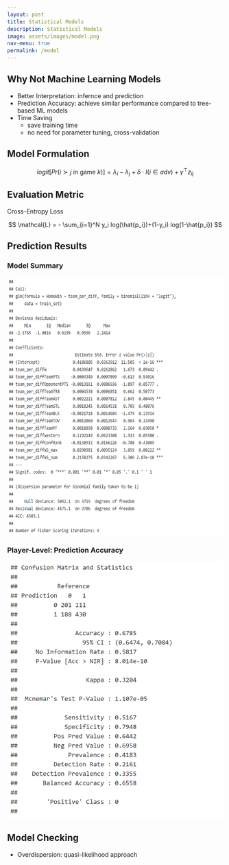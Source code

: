 ```yaml
---
layout: post
title: Statistical Models
description: Statistical Models
image: assets/images/model.png
nav-menu: true
permalink: /model
---
```

## Why Not Machine Learning Models
- Better Interpretation: infernce and prediction
- Prediction Accuracy: achieve similar performance compared to tree-based ML models
- Time Saving
  - save training time
  - no need for parameter tuning, cross-validation

## Model Formulation

$$ logit[Pr(i \succ j \ \text{in game} \ k)] = \lambda_i - \lambda_j + \delta \cdot I(i \in adv)+ \gamma^{\top} z_{ij}
$$

## Evaluation Metric

Cross-Entropy Loss

$$ \mathcal{L} = - \sum_{i=1}^N y_i log(\hat{p_i})+(1-y_i) log(1-\hat{p_i}) $$

## Prediction Results
<div class="row">
	<div class="6u 12u$(small)">
		<h3>Model Summary</h3>
		<span class="image fit"><img src="assets/images/model_summary.png" alt="" height ="600" /></span>
	</div>
	<div class="6u$ 12u$(small)">
		<h3>Player-Level: Prediction Accuracy</h3>
		<span class="image fit"><img src="assets/images/confusion_mat.png" alt="" height ="600" /></span>
	</div>
</div>



## Model Checking

- Overdispersion: quasi-likelihood approach
